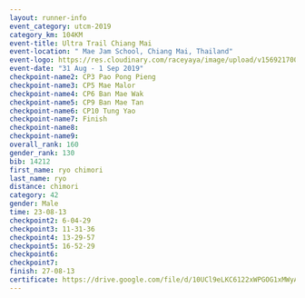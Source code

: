 ```yaml
---
layout: runner-info 
event_category: utcm-2019 
category_km: 104KM 
event-title: Ultra Trail Chiang Mai 
event-location: " Mae Jam School, Chiang Mai, Thailand" 
event-logo: https://res.cloudinary.com/raceyaya/image/upload/v1569217001/logo/ultra-trail-chiangmai_ay7efp.jpg 
event-date: "31 Aug - 1 Sep 2019" 
checkpoint-name2: CP3 Pao Pong Pieng 
checkpoint-name3: CP5 Mae Malor 
checkpoint-name4: CP6 Ban Mae Wak  
checkpoint-name5: CP9 Ban Mae Tan 
checkpoint-name6: CP10 Tung Yao 
checkpoint-name7: Finish 
checkpoint-name8: 
checkpoint-name9: 
overall_rank: 160
gender_rank: 130
bib: 14212
first_name: ryo chimori
last_name: ryo
distance: chimori
category: 42
gender: Male
time: 23-08-13
checkpoint2: 6-04-29
checkpoint3: 11-31-36
checkpoint4: 13-29-57
checkpoint5: 16-52-29
checkpoint6: 
checkpoint7: 
finish: 27-08-13
certificate: https://drive.google.com/file/d/10UCl9eLKC6122xWPGOG1xMWyAbghF4ql/view?usp=sharing
---
```

